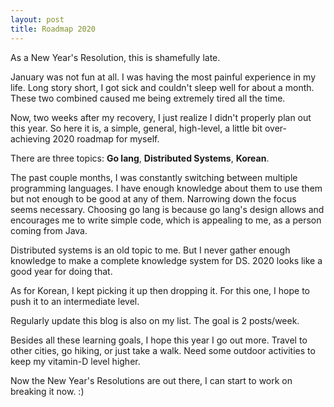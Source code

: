 ```yaml
---
layout: post
title: Roadmap 2020  
---
```


As a New Year's Resolution, this is shamefully late. 

January was not fun at all. I was having the most painful experience in my life. 
Long story short, I got sick and couldn't sleep well for about a month.
These two combined caused me being extremely tired all the time. 

Now, two weeks after my recovery, I just realize I didn't properly plan out this year. 
So here it is, a simple, general, high-level, a little bit over-achieving 2020 roadmap for myself. 



There are three topics: **Go lang**, **Distributed Systems**, **Korean**. 

The past couple months, I was constantly switching between multiple programming languages. 
I have enough knowledge about them to use them but not enough to be good at any of them.
Narrowing down the focus seems necessary. 
Choosing go lang is because go lang's design allows and encourages me to write simple code, which is appealing to me, as a person coming from Java.   

Distributed systems is an old topic to me. But I never gather enough knowledge to make a complete knowledge system for DS.
2020 looks like a good year for doing that. 

As for Korean, I kept picking it up then dropping it. For this one, I hope to push it to an intermediate level.  

Regularly update this blog is also on my list. The goal is 2 posts/week. 

Besides all these learning goals, I hope this year I go out more. Travel to other cities, go hiking, or just take a walk. 
Need some outdoor activities to keep my vitamin-D level higher.  

Now the New Year's Resolutions are out there, I can start to work on breaking it now. :)  






